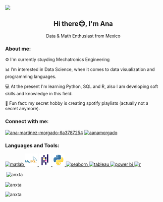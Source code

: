 
<p align="left"> <img src="https://komarev.com/ghpvc/?username=anxta&label=Profile%20views&color=0e75b6&style=flat" />
 
<p align="center">
 <h2 align="center" >Hi there😊, I'm Ana </h2>
 <p align="center">Data & Math Enthusiast from Mexico </p>
<h3 align="left"> About me:  </h3>
<p align="left"> ⚙️ I'm currently stuyding Mechatronics Engineering
<p align="left"> 📊 I’m interested in Data Science, when it comes to data visualization and programming languages.
<p align="left"> 💻 At the present I'm learning Python, SQL and R, also I am developing soft skills and knowledge in this field. 
<p align="left"> 🥳 Fun fact: my secret hobby is creating spotify playlists (actually not a secret anymore).
</p>
  
<h3 align="left">Connect with me:</h3>
<p align="left">
<a href="https://linkedin.com/in/ana-martinez-morgado-6a3787254" target="blank"><img align="center" src="https://raw.githubusercontent.com/rahuldkjain/github-profile-readme-generator/master/src/images/icons/Social/linked-in-alt.svg" alt="ana-martinez-morgado-6a3787254" height="30" width="40" /></a>
<a href="https://kaggle.com/aanamorgado" target="blank"><img align="center" src="https://raw.githubusercontent.com/rahuldkjain/github-profile-readme-generator/master/src/images/icons/Social/kaggle.svg" alt="aanamorgado" height="30" width="40" /></a>
</p>

<h3 align="left">Languages and Tools:</h3>
<p align="left"> <a href="https://www.mathworks.com/" target="_blank" rel="noreferrer"> <img src="https://upload.wikimedia.org/wikipedia/commons/2/21/Matlab_Logo.png" alt="matlab" width="40" height="40"/> </a> <a href="https://www.mysql.com/" target="_blank" rel="noreferrer"> <img src="https://raw.githubusercontent.com/devicons/devicon/master/icons/mysql/mysql-original-wordmark.svg" alt="mysql" width="40" height="40"/> </a> <a href="https://pandas.pydata.org/" target="_blank" rel="noreferrer"> <img src="https://raw.githubusercontent.com/devicons/devicon/2ae2a900d2f041da66e950e4d48052658d850630/icons/pandas/pandas-original.svg" alt="pandas" width="40" height="40"/> </a> <a href="https://www.python.org" target="_blank" rel="noreferrer"> <img src="https://raw.githubusercontent.com/devicons/devicon/master/icons/python/python-original.svg" alt="python" width="40" height="40"/> </a> <a href="https://seaborn.pydata.org/" target="_blank" rel="noreferrer"> <img src="https://seaborn.pydata.org/_images/logo-mark-lightbg.svg" alt="seaborn" width="40" height="40"/> </a>  <a href="https://www.tableau.com/" target="_blank" rel="noreferrer"> <img src="https://www.svgrepo.com/show/354428/tableau-icon.svg" alt="tableau" width="40" height="40"/>  </a>  <a href="https://powerbi.microsoft.com/" target="_blank" rel="noreferrer"> <img src="https://upload.wikimedia.org/wikipedia/commons/c/cf/New_Power_BI_Logo.svg" alt="power bi" width="40" height="40"/>  </a>  <a href="https://www.r-project.org/" target="_blank" rel="noreferrer"> <img src="https://www.svgrepo.com/show/354286/r-lang.svg" alt="r" width="40" height="40"/>  </a> </p>

<p>&nbsp;<img align="center" src="https://github-readme-stats.vercel.app/api?username=anxta&show_icons=true&theme=dracula" alt="anxta" /></p>
<p><img align="center" src="https://github-readme-streak-stats.herokuapp.com/?user=anxta&show_icons=true&theme=tokyonight" alt="anxta" /></p>

<p><img align="left" src="https://github-readme-stats.vercel.app/api/top-langs?username=anxta&show_icons=true&theme=cobalt" alt="anxta" /></p>

